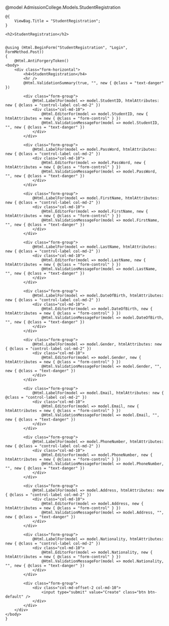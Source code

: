 @model AdmissionCollege.Models.StudentRegistration

    @{
        ViewBag.Title = "StudentRegistration";
    }

    <h2>StudentRegistration</h2>


    @using (Html.BeginForm("StudentRegistration", "Login", FormMethod.Post))
    {
        @Html.AntiForgeryToken()
    <body>
        <div class="form-horizontal">
            <h4>StudentRegistration</h4>
            <hr />
            @Html.ValidationSummary(true, "", new { @class = "text-danger" })

            <div class="form-group">
                @Html.LabelFor(model => model.StudentID, htmlAttributes: new { @class = "control-label col-md-2" })
                <div class="col-md-10">
                    @Html.EditorFor(model => model.StudentID, new { htmlAttributes = new { @class = "form-control" } })
                    @Html.ValidationMessageFor(model => model.StudentID, "", new { @class = "text-danger" })
                </div>
            </div>

            <div class="form-group">
                @Html.LabelFor(model => model.PassWord, htmlAttributes: new { @class = "control-label col-md-2" })
                <div class="col-md-10">
                    @Html.EditorFor(model => model.PassWord, new { htmlAttributes = new { @class = "form-control" } })
                    @Html.ValidationMessageFor(model => model.PassWord, "", new { @class = "text-danger" })
                </div>
            </div>

            <div class="form-group">
                @Html.LabelFor(model => model.FirstName, htmlAttributes: new { @class = "control-label col-md-2" })
                <div class="col-md-10">
                    @Html.EditorFor(model => model.FirstName, new { htmlAttributes = new { @class = "form-control" } })
                    @Html.ValidationMessageFor(model => model.FirstName, "", new { @class = "text-danger" })
                </div>
            </div>

            <div class="form-group">
                @Html.LabelFor(model => model.LastName, htmlAttributes: new { @class = "control-label col-md-2" })
                <div class="col-md-10">
                    @Html.EditorFor(model => model.LastName, new { htmlAttributes = new { @class = "form-control" } })
                    @Html.ValidationMessageFor(model => model.LastName, "", new { @class = "text-danger" })
                </div>
            </div>

            <div class="form-group">
                @Html.LabelFor(model => model.DateOfBirth, htmlAttributes: new { @class = "control-label col-md-2" })
                <div class="col-md-10">
                    @Html.EditorFor(model => model.DateOfBirth, new { htmlAttributes = new { @class = "form-control" } })
                    @Html.ValidationMessageFor(model => model.DateOfBirth, "", new { @class = "text-danger" })
                </div>
            </div>

            <div class="form-group">
                @Html.LabelFor(model => model.Gender, htmlAttributes: new { @class = "control-label col-md-2" })
                <div class="col-md-10">
                    @Html.EditorFor(model => model.Gender, new { htmlAttributes = new { @class = "form-control" } })
                    @Html.ValidationMessageFor(model => model.Gender, "", new { @class = "text-danger" })
                </div>
            </div>

            <div class="form-group">
                @Html.LabelFor(model => model.Email, htmlAttributes: new { @class = "control-label col-md-2" })
                <div class="col-md-10">
                    @Html.EditorFor(model => model.Email, new { htmlAttributes = new { @class = "form-control" } })
                    @Html.ValidationMessageFor(model => model.Email, "", new { @class = "text-danger" })
                </div>
            </div>

            <div class="form-group">
                @Html.LabelFor(model => model.PhoneNumber, htmlAttributes: new { @class = "control-label col-md-2" })
                <div class="col-md-10">
                    @Html.EditorFor(model => model.PhoneNumber, new { htmlAttributes = new { @class = "form-control" } })
                    @Html.ValidationMessageFor(model => model.PhoneNumber, "", new { @class = "text-danger" })
                </div>
            </div>

            <div class="form-group">
                @Html.LabelFor(model => model.Address, htmlAttributes: new { @class = "control-label col-md-2" })
                <div class="col-md-10">
                    @Html.EditorFor(model => model.Address, new { htmlAttributes = new { @class = "form-control" } })
                    @Html.ValidationMessageFor(model => model.Address, "", new { @class = "text-danger" })
                </div>
            </div>

            <div class="form-group">
                @Html.LabelFor(model => model.Nationality, htmlAttributes: new { @class = "control-label col-md-2" })
                <div class="col-md-10">
                    @Html.EditorFor(model => model.Nationality, new { htmlAttributes = new { @class = "form-control" } })
                    @Html.ValidationMessageFor(model => model.Nationality, "", new { @class = "text-danger" })
                </div>
            </div>

            <div class="form-group">
                <div class="col-md-offset-2 col-md-10">
                    <input type="submit" value="Create" class="btn btn-default" />
                </div>
            </div>
        </div>
    </body>
    }




